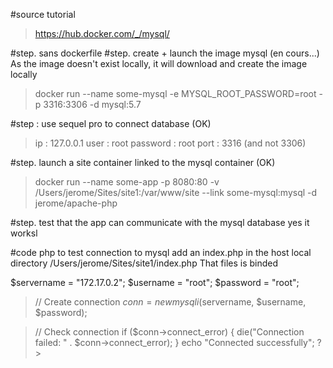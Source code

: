 #source tutorial
>https://hub.docker.com/_/mysql/

#step. sans dockerfile
#step. create + launch the image mysql (en cours...)
As the image doesn't exist locally, it will download and create the image locally
>docker run --name some-mysql -e MYSQL_ROOT_PASSWORD=root -p 3316:3306 -d mysql:5.7

#step : use sequel pro to connect database (OK)
>ip : 127.0.0.1
>user : root
>password : root
>port : 3316 (and not 3306)

#step. launch a site container linked to the mysql container (OK)
>docker run --name some-app -p 8080:80 -v /Users/jerome/Sites/site1:/var/www/site --link some-mysql:mysql -d jerome/apache-php

#step. test that the app can communicate with the mysql database
yes it worksl

#code php to test connection to mysql
add an index.php in the host local directory /Users/jerome/Sites/site1/index.php
That files is binded

>
$servername = "172.17.0.2";
$username = "root";
$password = "root";

>// Create connection
$conn = new mysqli($servername, $username, $password);

>// Check connection
if ($conn->connect_error) {
    die("Connection failed: " . $conn->connect_error);
}
echo "Connected successfully";
?>
